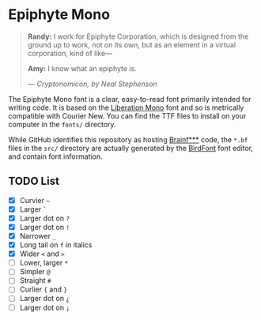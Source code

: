 # Epiphyte Mono

> **Randy:**  I work for Epiphyte Corporation, which is designed from the ground
> up to work, not on its own, but as an element in a virtual corporation, kind
> of like&mdash;
>
> **Amy:**  I know what an epiphyte is.
>
> &mdash; <cite>*Cryptonomicon*, by Neal Stephenson</cite>

The Epiphyte Mono font is a clear, easy-to-read font primarily intended for
writing code.  It is based on the
[Liberation Mono](https://pagure.io/liberation-fonts) font and so is metrically
compatible with Courier New.  You can find the TTF files to install on your
computer in the `fonts/` directory.

While GitHub identifies this repository as hosting
[Brainf***](https://esolangs.org/wiki/Brainfuck) code, the `*.bf` files in the
`src/` directory are actually generated by the
[BirdFont](https://birdfont.org/) font editor, and contain font information.

## TODO List

* [x] Curvier `~`
* [x] Larger `` ` ``
* [x] Larger dot on `?`
* [x] Larger dot on `!`
* [x] Narrower `_`
* [x] Long tail on `f` in italics
* [x] Wider `<` and `>`
* [ ] Lower, larger `*`
* [ ] Simpler `@`
* [ ] Straight `#`
* [ ] Curlier `{` and `}`
* [ ] Larger dot on `¿`
* [ ] Larger dot on `¡`
